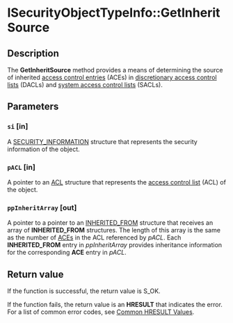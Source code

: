 # ISecurityObjectTypeInfo::GetInheritSource

## Description

The **GetInheritSource** method provides a means of determining the source of inherited [access control entries](https://learn.microsoft.com/windows/desktop/SecGloss/a-gly) (ACEs) in [discretionary access control lists](https://learn.microsoft.com/windows/desktop/SecGloss/d-gly) (DACLs) and [system access control lists](https://learn.microsoft.com/windows/desktop/SecGloss/s-gly) (SACLs).

## Parameters

### `si` [in]

A [SECURITY_INFORMATION](https://learn.microsoft.com/windows/desktop/SecAuthZ/security-information) structure that represents the security information of the object.

### `pACL` [in]

A pointer to an [ACL](https://learn.microsoft.com/windows/desktop/api/winnt/ns-winnt-acl) structure that represents the [access control list](https://learn.microsoft.com/windows/desktop/SecGloss/a-gly) (ACL) of the object.

### `ppInheritArray` [out]

A pointer to a pointer to an [INHERITED_FROM](https://learn.microsoft.com/windows/desktop/api/accctrl/ns-accctrl-inherited_froma) structure that receives an array of **INHERITED_FROM** structures. The length of this array is the same as the number of [ACEs](https://learn.microsoft.com/windows/desktop/SecAuthZ/ace) in the ACL referenced by *pACL*. Each **INHERITED_FROM** entry in *ppInheritArray* provides inheritance information for the corresponding **ACE** entry in *pACL*.

## Return value

If the function is successful, the return value is S_OK.

If the function fails, the return value is an **HRESULT** that indicates the error. For a list of common error codes, see [Common HRESULT Values](https://learn.microsoft.com/windows/desktop/SecCrypto/common-hresult-values).